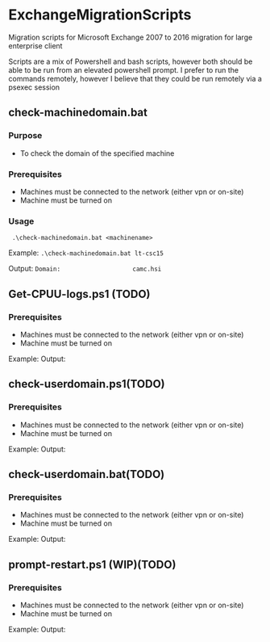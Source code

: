 # ExchangeMigrationScripts
Migration scripts for Microsoft Exchange 2007 to 2016 migration for large enterprise client

Scripts are a mix of Powershell and bash scripts, however both should be able to be run from an elevated powershell prompt. I prefer to run the commands remotely, however I believe that they could be run remotely via a psexec session

## check-machinedomain.bat
### Purpose
- To check the domain of the specified machine
### Prerequisites 
- Machines must be connected to the network (either vpn or on-site)
- Machine must be turned on
### Usage
` .\check-machinedomain.bat <machinename>`

Example: `.\check-machinedomain.bat lt-csc15`

Output: `Domain:                    camc.hsi`

## Get-CPUU-logs.ps1 (TODO)
### Prerequisites 
- Machines must be connected to the network (either vpn or on-site)
- Machine must be turned on

Example:
Output: 

## check-userdomain.ps1(TODO)
### Prerequisites 
- Machines must be connected to the network (either vpn or on-site)
- Machine must be turned on

Example:
Output: 

## check-userdomain.bat(TODO)
### Prerequisites 
- Machines must be connected to the network (either vpn or on-site)
- Machine must be turned on

Example:
Output:

## prompt-restart.ps1 (WIP)(TODO)
### Prerequisites 
- Machines must be connected to the network (either vpn or on-site)
- Machine must be turned on

Example: 
Output: 
